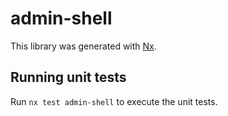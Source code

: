 # admin-shell

This library was generated with [Nx](https://nx.dev).

## Running unit tests

Run `nx test admin-shell` to execute the unit tests.
